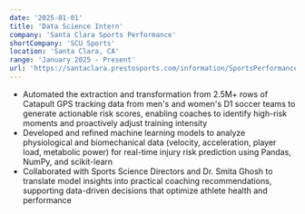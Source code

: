 ```yaml
---
date: '2025-01-01'
title: 'Data Science Intern'
company: 'Santa Clara Sports Performance'
shortCompany: 'SCU Sports'
location: 'Santa Clara, CA'
range: 'January 2025 - Present'
url: 'https://santaclara.prestosports.com/information/SportsPerformance/index'
---
```


- Automated the extraction and transformation from 2.5M+ rows of Catapult GPS tracking data from men's and women's D1 soccer teams to generate actionable risk scores, enabling coaches to identify high-risk moments and proactively adjust training intensity
- Developed and refined machine learning models to analyze physiological and biomechanical data (velocity, acceleration, player load, metabolic power) for real-time injury risk prediction using Pandas, NumPy, and scikit-learn
- Collaborated with Sports Science Directors and Dr. Smita Ghosh to translate model insights into practical coaching recommendations, supporting data-driven decisions that optimize athlete health and performance
